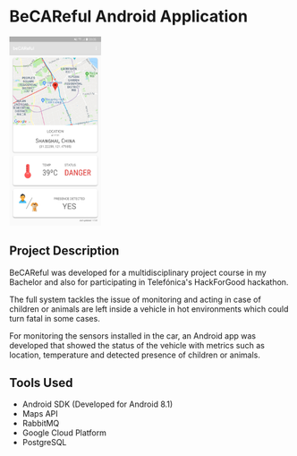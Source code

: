 # BeCAReful Android Application



<img src="images/screenshot.jpg" alt="becareful-screenshot" style="zoom:33%;" />



## Project Description

BeCAReful was developed for a multidisciplinary project course in my Bachelor and also for participating in Telefónica's HackForGood hackathon.

The full system tackles the issue of monitoring and acting in case of children or animals are left inside a vehicle in hot environments which could turn fatal in some cases.

For monitoring the sensors installed in the car, an Android app was developed that showed the status of the vehicle with metrics such as location, temperature and detected presence of children or animals.



## Tools Used

- Android SDK (Developed for Android 8.1)
- Maps API
- RabbitMQ
- Google Cloud Platform
- PostgreSQL





